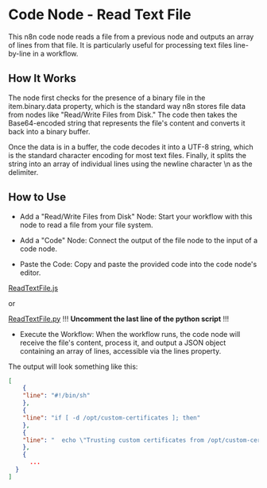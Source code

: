 # Code Node - Read Text File

This n8n code node reads a file from a previous node and outputs an array of lines from that file. It is particularly useful for processing text files line-by-line in a workflow.

## How It Works

The node first checks for the presence of a binary file in the item.binary.data property, which is the standard way n8n stores file data from nodes like "Read/Write Files from Disk." The code then takes the Base64-encoded string that represents the file's content and converts it back into a binary buffer.

Once the data is in a buffer, the code decodes it into a UTF-8 string, which is the standard character encoding for most text files. Finally, it splits the string into an array of individual lines using the newline character \n as the delimiter.

## How to Use

- Add a "Read/Write Files from Disk" Node: Start your workflow with this node to read a file from your file system.

- Add a "Code" Node: Connect the output of the file node to the input of a code node.

- Paste the Code: Copy and paste the provided code into the code node's editor.

[ReadTextFile.js](<ReadTextFile.js>)

or 

[ReadTextFile.py](<ReadTextFile.py>) !!! **Uncomment the last line of the python script** !!!

- Execute the Workflow: When the workflow runs, the code node will receive the file's content, process it, and output a JSON object containing an array of lines, accessible via the lines property.

The output will look something like this:
```JSON
[
    {
    "line": "#!/bin/sh"
    },
    {
    "line": "if [ -d /opt/custom-certificates ]; then"
    },
    {
    "line": "  echo \"Trusting custom certificates from /opt/custom-certificates.\""
    },
    {
      ...
  }
]
```
